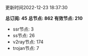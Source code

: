 更新时间2022-12-23 18:37:30

**总订阅: 45**
**总节点: 862**
**有效节点: 210**
- ssr节点: 3
- ss节点: 26
- v2ray节点: 174
- trojan节点: 7
